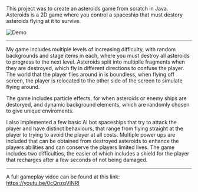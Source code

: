 This project was to create an asteroids game from scratch in Java. Asteroids is a 2D game where you control a spaceship that must destory asteroids flying at it to survive. 

![Demo](https://github.com/drewberry612/asteroids/blob/main/asteroidsA.gif)

------------------------------------

My game includes multiple levels of increasing difficulty, with random backgrounds and stage items in each, where you must destroy all asteroids to progress to the next level. Asteroids split into multiplle fragments when they are destroyed, which fly in different directions to confuse the player. The world that the player flies around in is boundless, when flying off screen, the player is relocated to the other side of the screen to simulate flying around.

The game includes particle effects, for when asteroids or enemy ships are destoryed, and dynamic background elements, which are randomly chosen to give unique enviroments.

I also implemented a few basic AI bot spaceships that try to attack the player and have distinct behaviours, that range from flying straight at the player to trying to avoid the player at all costs. Multiple power ups are included that can be obtained from destroyed asteroids to enhance the players abilities and can conserve the players limited lives. The game includes two difficulties, the easier of which includes a shield for the player that recharges after a few seconds of not being damaged.

--------------------------------------

A full gameplay video can be found at this link: https://youtu.be/0cQnzqViNRI
